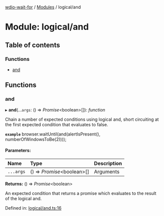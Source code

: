 [wdio-wait-for](../README.md) / [Modules](../modules.md) / logical/and

# Module: logical/and

## Table of contents

### Functions

- [and](logical_and.md#and)

## Functions

### and

▸ **and**(...`args`: () => *Promise*<boolean\>[]): *function*

Chain a number of expected conditions using logical and, short circuiting
at the first expected condition that evaluates to false.

**`example`** 
browser.waitUntil(and(alertIsPresent(), numberOfWindowsToBe(2))));

#### Parameters:

| Name | Type | Description |
| :------ | :------ | :------ |
| `...args` | () => *Promise*<boolean\>[] | Arguments |

**Returns:** () => *Promise*<boolean\>

An expected condition that returns a promise which
    evaluates to the result of the logical and.

Defined in: [logical/and.ts:16](https://github.com/elaichenkov/wdio-wait-for/blob/074de0f/src/logical/and.ts#L16)
